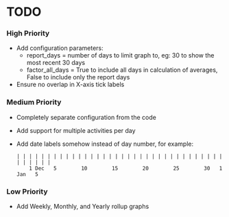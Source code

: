 # TODO

### High Priority
- Add configuration parameters:
  - report_days = number of days to limit graph to, eg: 30 to show the most recent 30 days
  - factor_all_days = True to include all days in calculation of averages, False to include only the report days
- Ensure no overlap in X-axis tick labels

### Medium Priority
- Completely separate configuration from the code
- Add support for multiple activities per day
- Add date labels somehow instead of day number, for example:

      | | | | | | | | | | | | | | | | | | | | | | | | | | | | | | | | | | | | | | | |
          1 Dec   5        10        15        20        25        30   1 Jan   5

### Low Priority
- Add Weekly, Monthly, and Yearly rollup graphs
